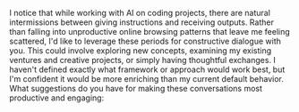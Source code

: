 I notice that while working with AI on coding projects, there are natural intermissions between giving instructions and receiving outputs. Rather than falling into unproductive online browsing patterns that leave me feeling scattered, I'd like to leverage these periods for constructive dialogue with you. This could involve exploring new concepts, examining my existing ventures and creative projects, or simply having thoughtful exchanges. I haven't defined exactly what framework or approach would work best, but I'm confident it would be more enriching than my current default behavior. What suggestions do you have for making these conversations most productive and engaging:

